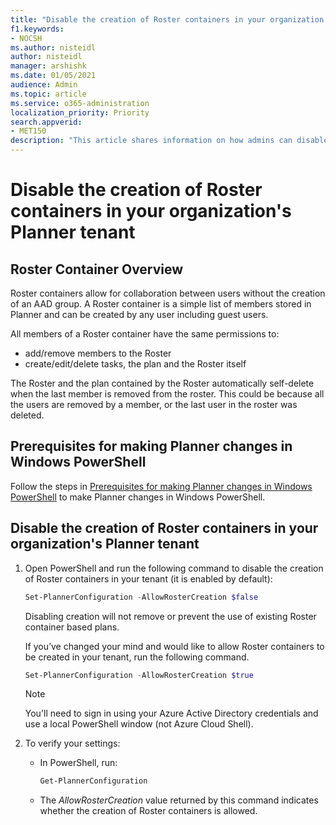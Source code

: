 ```yaml
---
title: "Disable the creation of Roster containers in your organization's Planner tenant"
f1.keywords:
- NOCSH
ms.author: nisteidl
author: nisteidl
manager: arshishk
ms.date: 01/05/2021
audience: Admin
ms.topic: article
ms.service: o365-administration
localization_priority: Priority
search.appverid:
- MET150
description: "This article shares information on how admins can disable the creation of Roster containers."
---
```


# Disable the creation of Roster containers in your organization's Planner tenant

## Roster Container Overview
Roster containers allow for collaboration between users without the creation of an AAD group.
A Roster container is a simple list of members stored in Planner and can be created by any user including guest users.

All members of a Roster container have the same permissions to:
   - add/remove members to the Roster
   - create/edit/delete tasks, the plan and the Roster itself

The Roster and the plan contained by the Roster automatically self-delete when the last member is removed from the roster. This could be because all the users are removed by a member, or the last user in the roster was deleted.

## Prerequisites for making Planner changes in Windows PowerShell

Follow the steps in [Prerequisites for making Planner changes in Windows PowerShell](prerequisites-for-powershell.md) to make Planner changes in Windows PowerShell.

## Disable the creation of Roster containers in your organization's Planner tenant

1. Open PowerShell and run the following command to disable the creation of Roster containers in your tenant (it is enabled by default):

   ```powershell
   Set-PlannerConfiguration -AllowRosterCreation $false
   ```

   Disabling creation will not remove or prevent the use of existing Roster container based plans.
   
   If you’ve changed your mind and would like to allow Roster containers to be created in your tenant, run the following command.

   ```powershell
   Set-PlannerConfiguration -AllowRosterCreation $true
   ```

   > [!NOTE]
   > You'll need to sign in using your Azure Active Directory credentials and use a local PowerShell window (not Azure Cloud Shell).

2. To verify your settings:

   - In PowerShell, run: 
   
     ```powershell
     Get-PlannerConfiguration
     ```
     
   - The _AllowRosterCreation_ value returned by this command indicates whether the creation of Roster containers is allowed.

